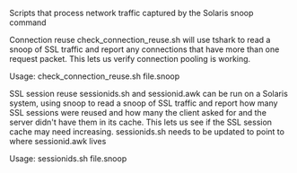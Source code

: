 Scripts that process network traffic captured by the Solaris snoop command

Connection reuse
check_connection_reuse.sh will use tshark to read a snoop of SSL traffic and report any connections that have more than one request packet.  This lets us verify connection pooling is working.

Usage: check_connection_reuse.sh file.snoop

SSL session reuse
sessionids.sh and sessionid.awk can be run on a Solaris system, using snoop to read a snoop of SSL traffic and report how many SSL sessions were reused and how many the client asked for and the server didn't have them in its cache.  This lets us see if the SSL session cache may need increasing.  sessionids.sh needs to be updated to point to where sessionid.awk lives

Usage: sessionids.sh file.snoop
